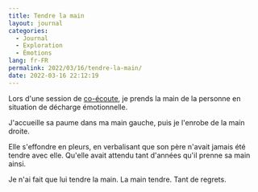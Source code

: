 ```yaml
---
title: Tendre la main
layout: journal
categories:
  - Journal
  - Exploration
  - Émotions
lang: fr-FR
permalink: 2022/03/16/tendre-la-main/
date: 2022-03-16 22:12:19
---
```


Lors d'une session de [co-écoute](/2021/08/10/co-ecoute/), je prends la main de la personne en situation de décharge émotionnelle.

J'accueille sa paume dans ma main gauche, puis je l'enrobe de la main droite.

Elle s'effondre en pleurs, en verbalisant que son père n'avait jamais été tendre avec elle. Qu'elle avait attendu tant d'années qu'il prenne sa main ainsi.

Je n'ai fait que lui tendre la main. La main tendre. Tant de regrets.
